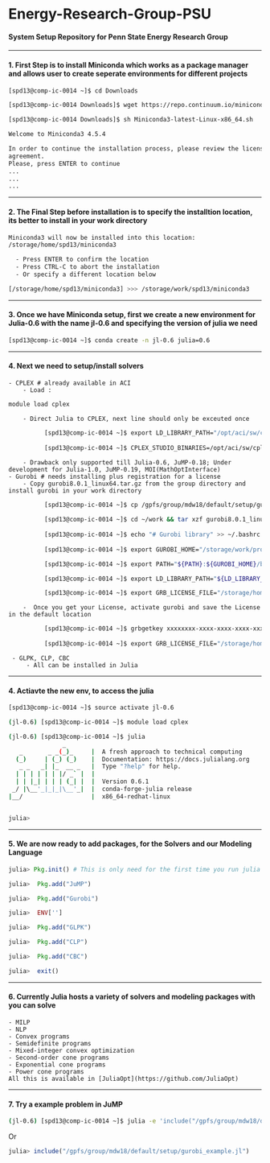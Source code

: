 # Energy-Research-Group-PSU
#### System Setup Repository for Penn State Energy Research Group

---

#### 1. First Step is to install Miniconda which works as a package manager and allows user to create seperate environments for different projects
```bash
[spd13@comp-ic-0014 ~]$ cd Downloads

[spd13@comp-ic-0014 Downloads]$ wget https://repo.continuum.io/miniconda/Miniconda3-latest-Linux-x86_64.sh

[spd13@comp-ic-0014 Downloads]$ sh Miniconda3-latest-Linux-x86_64.sh

Welcome to Miniconda3 4.5.4

In order to continue the installation process, please review the license
agreement.
Please, press ENTER to continue
...
...
...
```

---

#### 2. The Final Step before installation is to specify the installtion location, its better to install in your work directory
```bash
Miniconda3 will now be installed into this location:
/storage/home/spd13/miniconda3

  - Press ENTER to confirm the location
  - Press CTRL-C to abort the installation
  - Or specify a different location below

[/storage/home/spd13/miniconda3] >>> /storage/work/spd13/miniconda3

```
---

#### 3. Once we have Miniconda setup, first we create a new environment for Julia-0.6 with the name jl-0.6 and specifying the version of julia we need 
```bash
[spd13@comp-ic-0014 ~]$ conda create -n jl-0.6 julia=0.6
```
---

#### 4. Next we need to setup/install solvers

    - CPLEX # already available in ACI
        - Load :
```bash
module load cplex
```
        - Direct Julia to CPLEX, next line should only be exceuted once
```bash
          [spd13@comp-ic-0014 ~]$ export LD_LIBRARY_PATH="/opt/aci/sw/cplex/12.8.0/cplex/bin/x86-64_linux":$LD_LIBRARY_PATH >> ~/.bash_profile
          
          [spd13@comp-ic-0014 ~]$ CPLEX_STUDIO_BINARIES=/opt/aci/sw/cplex/12.8.0/cplex/bin/x86-64_linux julia -e 'Pkg.add("CPLEX"); Pkg.build("CPLEX")'
```
        - Drawback only supported till Julia-0.6, JuMP-0.18; Under development for Julia-1.0, JuMP-0.19, MOI(MathOptInterface)
    - Gurobi # needs installing plus registration for a license 
        - Copy gurobi8.0.1_linux64.tar.gz from the group directory and install gurobi in your work directory
```bash
          [spd13@comp-ic-0014 ~]$ cp /gpfs/group/mdw18/default/setup/gurobi8.0.1_linux64.tar.gz ~/work/
        
          [spd13@comp-ic-0014 ~]$ cd ~/work && tar xzf gurobi8.0.1_linux64.tar.gz
        
          [spd13@comp-ic-0014 ~]$ echo "# Gurobi library" >> ~/.bashrc
          
          [spd13@comp-ic-0014 ~]$ export GUROBI_HOME="/storage/work/programs/gurobi801/linux64" >> ~/.bashrc

          [spd13@comp-ic-0014 ~]$ export PATH="${PATH}:${GUROBI_HOME}/bin" >> ~/.bashrc

          [spd13@comp-ic-0014 ~]$ export LD_LIBRARY_PATH="${LD_LIBRARY_PATH}:${GUROBI_HOME}/lib" >> ~/.bashrc

          [spd13@comp-ic-0014 ~]$ export GRB_LICENSE_FILE="/storage/home/spd13/gurobi.lic" >> ~/.bashrc
```
        -  Once you get your License, activate gurobi and save the License in the default location
```bash
          [spd13@comp-ic-0014 ~]$ grbgetkey xxxxxxxx-xxxx-xxxx-xxxx-xxxxxxxxxxxx
          
          [spd13@comp-ic-0014 ~]$ export GRB_LICENSE_FILE="/storage/home/spd13/gurobi.lic" >> ~/.bashrc
```
     - GLPK, CLP, CBC
         - All can be installed in Julia 
    
---

#### 4. Actiavte the new env, to access the julia 

```bash
[spd13@comp-ic-0014 ~]$ source activate jl-0.6

(jl-0.6) [spd13@comp-ic-0014 ~]$ module load cplex  

(jl-0.6) [spd13@comp-ic-0014 ~]$ julia
               _
   _       _ _(_)_     |  A fresh approach to technical computing
  (_)     | (_) (_)    |  Documentation: https://docs.julialang.org
   _ _   _| |_  __ _   |  Type "?help" for help.
  | | | | | | |/ _` |  |
  | | |_| | | | (_| |  |  Version 0.6.1
 _/ |\__'_|_|_|\__'_|  |  conda-forge-julia release
|__/                   |  x86_64-redhat-linux


julia> 
```
---

#### 5. We are now ready to add packages, for the Solvers and our Modeling Language
```julia
julia> Pkg.init() # This is only need for the first time you run julia

julia>  Pkg.add("JuMP")

julia>  Pkg.add("Gurobi")

julia>  ENV['']

julia>  Pkg.add("GLPK")

julia>  Pkg.add("CLP")

julia>  Pkg.add("CBC")

julia>  exit()
```
---

#### 6. Currently Julia hosts a variety of solvers and modeling packages with you can solve 
    - MILP
    - NLP
    - Convex programs
    - Semidefinite programs
    - Mixed-integer convex optimization
    - Second-order cone programs
    - Exponential cone programs
    - Power cone programs
    All this is available in [JuliaOpt](https://github.com/JuliaOpt) 
    
---  
  
#### 7. Try a example problem in JuMP

```bash
(jl-0.6) [spd13@comp-ic-0014 ~]$ julia -e 'include("/gpfs/group/mdw18/default/setup/gurobi_example.jl")'
```
Or 
```julia
julia> include("/gpfs/group/mdw18/default/setup/gurobi_example.jl")
```
